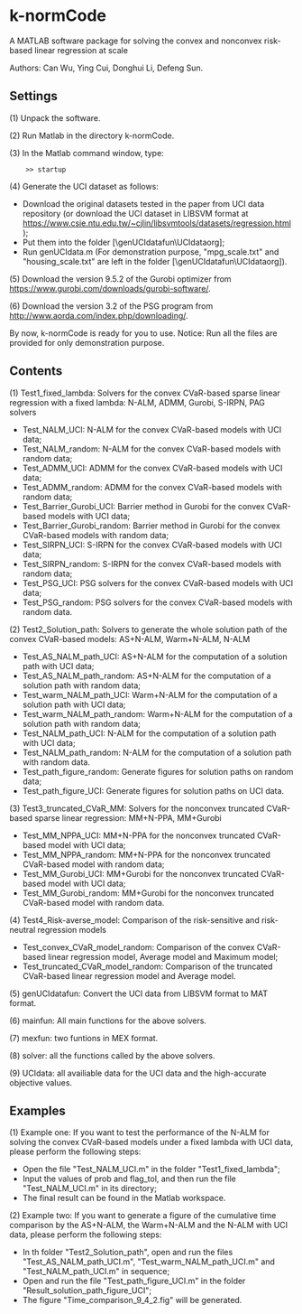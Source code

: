 # k-normCode
A MATLAB software package for solving the convex and nonconvex risk-based  linear regression at scale

Authors: Can Wu, Ying Cui, Donghui Li, Defeng Sun. 

## Settings

(1) Unpack the software.

(2) Run Matlab in the directory k-normCode.

(3) In the Matlab command window, type: 

```
    >> startup 
```
    
(4) Generate the UCI dataset as follows:

-  Download the original datasets tested in the paper from UCI data repository (or download the UCI dataset in LIBSVM
    format at https://www.csie.ntu.edu.tw/~cjlin/libsvmtools/datasets/regression.html);   
- Put them into the folder [\genUCIdatafun\UCIdataorg];
- Run genUCIdata.m (For demonstration purpose, "mpg_scale.txt" and "housing_scale.txt" are left in the folder
    [\genUCIdatafun\UCIdataorg]).
    
(5) Download the version 9.5.2 of the Gurobi optimizer from https://www.gurobi.com/downloads/gurobi-software/.

(6) Download the version 3.2 of the PSG program from http://www.aorda.com/index.php/downloading/.

By now, k-normCode is ready for you to use. Notice: Run all the files are provided for only demonstration purpose.



## Contents

(1) Test1_fixed_lambda: Solvers for the convex CVaR-based sparse linear regression with a fixed lambda: N-ALM, ADMM, Gurobi, S-IRPN, PAG solvers

- Test_NALM_UCI: N-ALM for the convex CVaR-based models with UCI data; 
- Test_NALM_random: N-ALM for the convex CVaR-based models with random data; 
- Test_ADMM_UCI: ADMM for the convex CVaR-based models with UCI data; 
- Test_ADMM_random: ADMM for the convex CVaR-based models with random data; 
- Test_Barrier_Gurobi_UCI: Barrier method in Gurobi for the convex CVaR-based models with UCI data; 
- Test_Barrier_Gurobi_random: Barrier method in Gurobi for the convex CVaR-based models with random data; 
- Test_SIRPN_UCI: S-IRPN for the convex CVaR-based models with UCI data; 
- Test_SIRPN_random: S-IRPN for the convex CVaR-based models with random data;
- Test_PSG_UCI: PSG solvers for the convex CVaR-based models with UCI data;
- Test_PSG_random: PSG solvers for the convex CVaR-based models with random data.

(2) Test2_Solution_path: Solvers to generate the whole solution path of the convex CVaR-based models: AS+N-ALM, Warm+N-ALM, N-ALM

- Test_AS_NALM_path_UCI: AS+N-ALM for the computation of a solution path with UCI data; 
- Test_AS_NALM_path_random: AS+N-ALM for the computation of a solution path with random data; 
- Test_warm_NALM_path_UCI: Warm+N-ALM for the computation of a solution path with UCI data; 
- Test_warm_NALM_path_random: Warm+N-ALM for the computation of a solution path with random data; 
- Test_NALM_path_UCI: N-ALM for the computation of a solution path with UCI data; 
- Test_NALM_path_random: N-ALM for the computation of a solution path with random data.
- Test_path_figure_random: Generate figures for solution paths on random data;
- Test_path_figure_UCI: Generate figures for solution paths on UCI data.

(3) Test3_truncated_CVaR_MM: Solvers for the nonconvex truncated CVaR-based sparse linear regression: MM+N-PPA, MM+Gurobi

- Test_MM_NPPA_UCI: MM+N-PPA for the nonconvex truncated CVaR-based model with UCI data; 
- Test_MM_NPPA_random: MM+N-PPA for the nonconvex truncated CVaR-based model with random data; 
- Test_MM_Gurobi_UCI: MM+Gurobi for the nonconvex truncated CVaR-based model with UCI data; 
- Test_MM_Gurobi_random: MM+Gurobi for the nonconvex truncated CVaR-based model with random data.

(4) Test4_Risk-averse_model: Comparison of the risk-sensitive and risk-neutral regression models

- Test_convex_CVaR_model_random: Comparison of the convex CVaR-based linear regression model, Average model and Maximum model; 
- Test_truncated_CVaR_model_random: Comparison of the truncated CVaR-based linear regression model and Average model.

(5) genUCIdatafun: Convert the UCI data from LIBSVM format to MAT format.

(6) mainfun: All main functions for the above solvers.

(7) mexfun: two funtions in MEX format.

(8) solver: all the functions called by the above solvers.

(9) UCIdata: all availiable data for the UCI data and the high-accurate objective values.

## Examples

(1) Example one: If you want to test the performance of the N-ALM for solving the convex CVaR-based models under a fixed lambda with 
UCI data, please perform the following steps:
 - Open the file "Test_NALM_UCI.m" in the folder "Test1_fixed_lambda";
 - Input the values of prob and flag_tol, and then run the file "Test_NALM_UCI.m" in its directory;
 - The final result can be found in the Matlab workspace.

(2) Example two: If you want to generate a figure of the cumulative time comparison by the AS+N-ALM, the Warm+N-ALM and the N-ALM 
with UCI data, please perform the following steps:
  - In th folder "Test2_Solution_path", open and run the files "Test_AS_NALM_path_UCI.m", "Test_warm_NALM_path_UCI.m" and "Test_NALM_path_UCI.m" in sequence;
  - Open and run the file "Test_path_figure_UCI.m" in the folder "Result_solution_path_figure_UCI";
  - The figure "Time_comparison_9_4_2.fig" will be generated.





